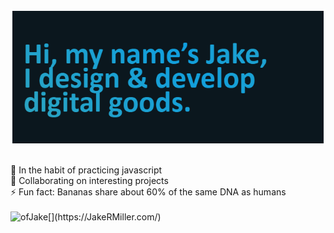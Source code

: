 [<img align="left" alt="JakeRMiller site header" src="https://raw.githubusercontent.com/ofjake/ofjake/refs/heads/main/header.png" />](https://JakeRMiller.com/) 
<p>&nbsp;</p>
🌱 In the habit of practicing javascript<br>
👯 Collaborating on interesting projects<br>
⚡ Fun fact: Bananas share about 60% of the same DNA as humans<br>
<br>
[<img align="left" alt="ofJake" src="https://img.shields.io/badge/ofJake.com-website-brightgreen" />](https://JakeRMiller.com/) 
